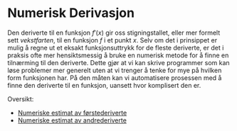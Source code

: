 # Numerisk Derivasjon

Den deriverte til en funksjon $f'(x)$ gir oss stigningstallet, eller mer formelt sett *vekstfarten*, til en funksjon $f$ i et punkt $x$.
Selv om det i prinsippet er mulig å regne ut et eksakt funksjonsuttrykk for de fleste deriverte, er det i praksis ofte mer hensiktsmessig å bruke en numerisk metode for å finne en tilnærming til den deriverte. Dette gjør at vi kan skrive programmer som kan løse problemer mer generelt uten at vi trenger å tenke for mye på hvilken form funksjonen har. På den måten kan vi automatisere prosessen med å finne den deriverte til en funksjon, uansett hvor komplisert den er.

Oversikt:

- [Numeriske estimat av førstederiverte](første_derivert.md)
- [Numeriske estimat av andrederiverte](andre_deriverte.md)